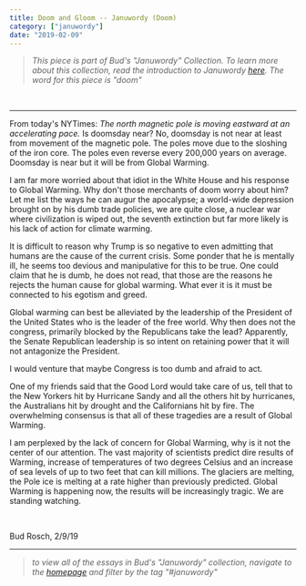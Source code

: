 ```yaml
---
title: Doom and Gloom -- Januwordy (Doom)
category: ["januwordy"]
date: "2019-02-09"
---
```


> *This piece is part of Bud's "Januwordy" Collection. To learn more about this collection, read the introduction to Januwordy [here](https://www.budrosch.com/introduction-to-januwordy). The word for this piece is "doom"*

<br/>
<hr/>

From today's NYTimes:  *The north magnetic pole is moving eastward at an accelerating pace.*  Is doomsday near?   No, doomsday is not near at least from movement of the magnetic pole.  The poles move due to the sloshing of the iron core.  The poles even reverse every 200,000 years on average.  Doomsday is near but it will be from Global Warming.

I am far more worried about that idiot in the White House and his response to Global Warming. Why don't those merchants of doom worry about him?  Let me list the ways he can augur the apocalypse; a world-wide depression brought on by his dumb trade policies, we are quite close, a nuclear war where civilization is wiped out, the seventh extinction but far more likely is his lack of action for climate warming.

It is difficult to reason why Trump is so negative to even admitting that humans are the cause of the current crisis.  Some ponder that he is mentally ill, he seems too devious and manipulative for this to be true.  One could claim that he is dumb, he does not read, that those are the reasons he rejects the human cause for global warming.  What ever it is it must be connected to his egotism and greed.

Global warming can best be alleviated by the leadership of the President of the United States who is the leader of the free world.  Why then does not the congress, primarily blocked by the Republicans take the lead?  Apparently, the Senate Republican leadership is so intent on retaining power that it will not antagonize the President.

I would venture that maybe Congress is too dumb and afraid to act.

One of my friends said that the Good Lord would take care of us, tell that to the New Yorkers hit by Hurricane Sandy and all the others hit by hurricanes, the Australians hit by drought and the Californians hit by fire. The overwhelming consensus is that all of these tragedies are a result of Global Warming.

I am perplexed by the lack of concern for Global Warming, why is it not the center of our attention.  The vast majority of scientists predict dire results of Warming, increase of temperatures of two degrees Celsius and an increase of sea levels of up to two feet that can kill millions.  The glaciers are melting, the Pole ice is melting at a rate higher than previously predicted.  Global Warming is happening now, the results will be increasingly tragic.  We are standing watching.

<br/>

Bud Rosch, 2/9/19

<hr/>


> *to view all of the essays in Bud's "Januwordy" collection, navigate to the [homepage](https://www.budrosch.com) and filter by the tag "#januwordy"*

<br/>
